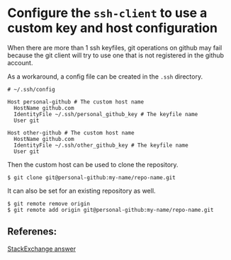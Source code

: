 # Configure the `ssh-client` to use a custom key and host configuration

When there are more than 1 ssh keyfiles, git operations on github may fail because the git client will try to use one that is not registered in the github account.

As a workaround, a config file can be created in the `.ssh` directory.

```config
# ~/.ssh/config

Host personal-github # The custom host name
  HostName github.com
  IdentityFile ~/.ssh/personal_github_key # The keyfile name
  User git

Host other-github # The custom host name
  HostName github.com
  IdentityFile ~/.ssh/other_github_key # The keyfile name
  User git

```

Then the custom host can be used to clone the repository.

```
$ git clone git@personal-github:my-name/repo-name.git
```

It can also be set for an existing repository as well.

```
$ git remote remove origin
$ git remote add origin git@personal-github:my-name/repo-name.git
```

## Referenes:
[StackExchange answer](https://superuser.com/a/1519694)

